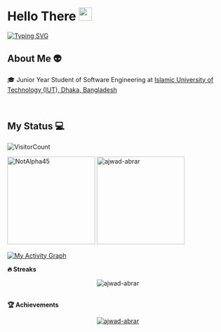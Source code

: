 <h1>Hello There <img src = "https://raw.githubusercontent.com/MartinHeinz/MartinHeinz/master/wave.gif" width = 30px></h1>

[![Typing SVG](https://readme-typing-svg.herokuapp.com?font=Fira+Code&size=18&duration=2000&pause=1000&multiline=true&width=435&lines=An+explorer+at+finding+new+things+❤;Machine+Learning+🤔)](https://git.io/typing-svg)


## About Me 👽

🎓 Junior Year Student of Software Engineering at <a href="https://www.iutoic-dhaka.edu/">Islamic University of Technology (IUT), Dhaka, Bangladesh</a>

<br>

## My Status 💻

![VisitorCount](https://profile-counter.glitch.me/ajwad-abrar/count.svg)

<p><img height="200em" src="https://github-readme-stats.vercel.app/api?username=ajwad-abrar&hide_border=true&count_private=true&show_icons=true&theme=codeSTACKr" alt="NotAlpha45"/>
<img height="200em" src="https://github-readme-stats.vercel.app/api/top-langs?username=ajwad-abrar&show_icons=true&locale=en&layout=compact&hide_border=true&theme=codeSTACKr" alt="ajwad-abrar"/></p>

<p><a href="#"><img alt="My Activity Graph" src="https://activity-graph.herokuapp.com/graph?username=ajwad-abrar&bg_color=0D1117&color=e05397&line=e05397&point=FFFFFF&hide_border=true&" /></a></p>


<summary><b>🔥 Streaks</b></summary>
<p align="center"><img src="https://github-readme-streak-stats.herokuapp.com/?user=ajwad-abrar&theme=black-ice&hide_border=true&stroke=0000&background=0D1117&ring=e05397&fire=e05397&currStreakLabel=e05397" alt="ajwad-abrar" /></p>

<br>
  
<summary><b>🏆 Achievements</b></summary>
<p align="center"> <a href="https://github.com/ajwad-abrar"><img src="https://github-profile-trophy.vercel.app/?username=ajwad-abrar&margin-w=5&theme=radical" alt="ajwad-abrar" /></a> </p>



<!-- <p align="center"><img height="350em" src="https://metrics.lecoq.io/ajwad-abrar?template=classic&base.header=0&base.activity=0&base.community=0&base.repositories=0&base.metadata=0&achievements=1&achievements.threshold=C&achievements.secrets=true&achievements.display=detailed&achievements.limit=0&config.timezone=Asia%2FDhaka" align = "center"/></p> -->
<!-- 
![Metrics](https://metrics.lecoq.io/ajwad-abrar?template=classic&base.header=0&base.activity=0&base.community=0&base.repositories=0&base.metadata=0&achievements=1&achievements.threshold=C&achievements.secrets=true&achievements.display=detailed&achievements.limit=0&config.timezone=Asia%2FDhaka) -->
